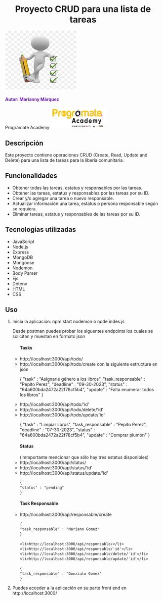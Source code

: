 <h1 align="center"> Proyecto CRUD para una lista de tareas </h1>
<img src="image/todo-list.png" alt="To Do List" width="230" height="190">

<h4 style="color: #661BBB";> Autor: Marianny Márquez </h4>
Prográmate Academy <img src="image/programate.png" alt="Logo Programate" width="180" height="70">

<h2> Descripción </h2>
Este proyecto contiene operaciones CRUD (Create, Read, Update and Delete) para una lista de tareas para la libería comunitaria.

<h2> Funcionalidades </h2>
<ul>
<li>Obtener todas las tareas, estatus y responsables por las tareas.</li>
<li>Obtener las tareas, estatus y responsables por las tareas por su ID.</li>
<li>Crear y/o agregar una tarea o nuevo responsable.</li>
<li>Actualizar información una tarea, estatus o persona responsable según se requiera.</li>
<li>Eliminar tareas, estatus y responsables de las tareas por su ID.</li>
</ul>

<h2> Tecnologías utilizadas </h2>
<ul>
<li>JavaScript</li>
<li>Node.js</li>
<li>Express</li>
<li>MongoDB</li>
<li>Mongoose</li>
<li>Nodemon</li>
<li>Body Parser</li>
<li>Ejs</li>
<li>Dotenv</li>
<li>HTML</li>
<li>CSS</li>
</ul>

<h2> Uso </h2>
<ol>
<li>Inicia la aplicación:
npm start nodemon ó 
node indes.js</li>

Desde postman puedes probar los siguentes endpoints los cuales se solicitan y muestan en formato json
<p><ul> <h4>Tasks</h4>
  <li> http://localhost:3000/api/todo/ </li>
  <li> http://localhost:3000/api/todo/create con la siguiente estructura en json </li>
  <p>
{
    "task" : "Asignarle género a los libros",
    "task_responsable" : "Pepito Perez",
    "deadline" : "09-30-2023",
    "status" : "64a600bda2472a22f78cf5b4",
    "update" : "Falta enumerar todos los libros"
}
</p>
  <li> http://localhost:3000/api/todo/'id'</li>
  <li> http://localhost:3000/api/todo/delete/'id'</li>
  <li> http://localhost:3000/api/todo/update/'id'</li>
  
  {
    "task" : "Limpiar libros",
    "task_responsable" : "Pepito Perez",
    "deadline" : "07-30-2023",
    "status" : "64a600bda2472a22f78cf5b4",
    "update" : "Comprar plumón"
  }
  
</ul></p>

<p>
  <ul> <h4>Status</h4> (immportante mencionar que sólo hay tres estatus disponibles)
    <li> http://localhost:3000/api/status/</li>
    <li>http://localhost:3000/api/status/'id'</li>
    <li>http://localhost:3000/api/status/update/'id'</li>
    
    {
    "status" : "pending"
    }
    
  </ul>
</p>
<p>
  <ul> <h4>Task Responsable</h4>
    <li> http://localhost:3000/api/responsable/create</li>
    
    {
    "task_responsable" : "Mariano Gomez"
    }
    
    <li>http://localhost:3000/api/responsable/</li>
    <li>http://localhost:3000/api/responsable/'id'</li>
    <li>http://localhost:3000/api/responsable/delete/'id'</li>
    <li>http://localhost:3000/api/responsable/update/'id'</li>
    
    {
    "task_responsable" : "Gonzzalo Gomez"
    }
  
  </ul>
</p>

<li>Puedes acceder a la aplicación en su parte front end en http://localhost:3000/</li>
</ol>
